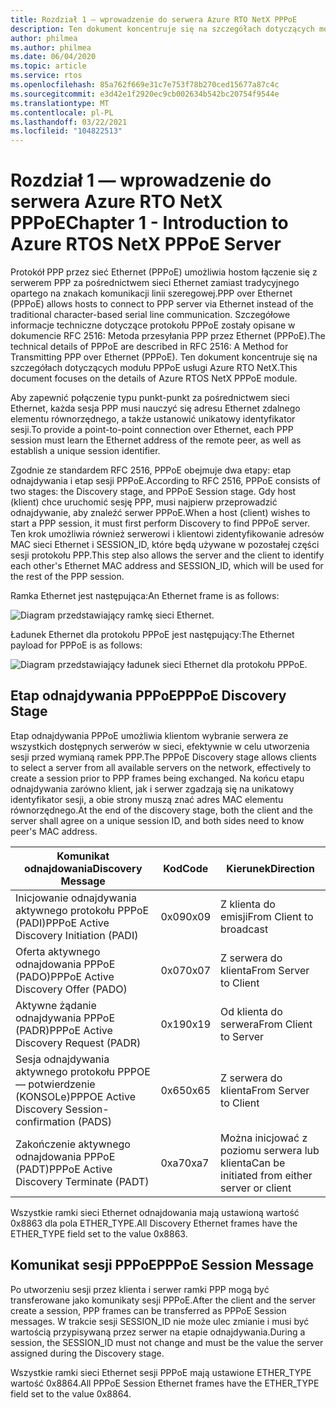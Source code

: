 ```yaml
---
title: Rozdział 1 — wprowadzenie do serwera Azure RTO NetX PPPoE
description: Ten dokument koncentruje się na szczegółach dotyczących modułu PPPoE usługi Azure RTO NetX.
author: philmea
ms.author: philmea
ms.date: 06/04/2020
ms.topic: article
ms.service: rtos
ms.openlocfilehash: 85a762f669e31c7e753f78b270ced15677a87c4c
ms.sourcegitcommit: e3d42e1f2920ec9cb002634b542bc20754f9544e
ms.translationtype: MT
ms.contentlocale: pl-PL
ms.lasthandoff: 03/22/2021
ms.locfileid: "104822513"
---
```

# <a name="chapter-1---introduction-to-azure-rtos-netx-pppoe-server"></a><span data-ttu-id="19692-103">Rozdział 1 — wprowadzenie do serwera Azure RTO NetX PPPoE</span><span class="sxs-lookup"><span data-stu-id="19692-103">Chapter 1 - Introduction to Azure RTOS NetX PPPoE Server</span></span>

<span data-ttu-id="19692-104">Protokół PPP przez sieć Ethernet (PPPoE) umożliwia hostom łączenie się z serwerem PPP za pośrednictwem sieci Ethernet zamiast tradycyjnego opartego na znakach komunikacji linii szeregowej.</span><span class="sxs-lookup"><span data-stu-id="19692-104">PPP over Ethernet (PPPoE) allows hosts to connect to PPP server via Ethernet instead of the traditional character-based serial line communication.</span></span> <span data-ttu-id="19692-105">Szczegółowe informacje techniczne dotyczące protokołu PPPoE zostały opisane w dokumencie RFC 2516: Metoda przesyłania PPP przez Ethernet (PPPoE).</span><span class="sxs-lookup"><span data-stu-id="19692-105">The technical details of PPPoE are described in RFC 2516: A Method for Transmitting PPP over Ethernet (PPPoE).</span></span> <span data-ttu-id="19692-106">Ten dokument koncentruje się na szczegółach dotyczących modułu PPPoE usługi Azure RTO NetX.</span><span class="sxs-lookup"><span data-stu-id="19692-106">This document focuses on the details of Azure RTOS NetX PPPoE module.</span></span>

<span data-ttu-id="19692-107">Aby zapewnić połączenie typu punkt-punkt za pośrednictwem sieci Ethernet, każda sesja PPP musi nauczyć się adresu Ethernet zdalnego elementu równorzędnego, a także ustanowić unikatowy identyfikator sesji.</span><span class="sxs-lookup"><span data-stu-id="19692-107">To provide a point-to-point connection over Ethernet, each PPP session must learn the Ethernet address of the remote peer, as well as establish a unique session identifier.</span></span>

<span data-ttu-id="19692-108">Zgodnie ze standardem RFC 2516, PPPoE obejmuje dwa etapy: etap odnajdywania i etap sesji PPPoE.</span><span class="sxs-lookup"><span data-stu-id="19692-108">According to RFC 2516, PPPoE consists of two stages: the Discovery stage, and PPPoE Session stage.</span></span> <span data-ttu-id="19692-109">Gdy host (klient) chce uruchomić sesję PPP, musi najpierw przeprowadzić odnajdywanie, aby znaleźć serwer PPPoE.</span><span class="sxs-lookup"><span data-stu-id="19692-109">When a host (client) wishes to start a PPP session, it must first perform Discovery to find PPPoE server.</span></span> <span data-ttu-id="19692-110">Ten krok umożliwia również serwerowi i klientowi zidentyfikowanie adresów MAC sieci Ethernet i SESSION_ID, które będą używane w pozostałej części sesji protokołu PPP.</span><span class="sxs-lookup"><span data-stu-id="19692-110">This step also allows the server and the client to identify each other's Ethernet MAC address and SESSION_ID, which will be used for the rest of the PPP session.</span></span>

<span data-ttu-id="19692-111">Ramka Ethernet jest następująca:</span><span class="sxs-lookup"><span data-stu-id="19692-111">An Ethernet frame is as follows:</span></span>

![Diagram przedstawiający ramkę sieci Ethernet.](media/netx-pppoe-server-01.png)

<span data-ttu-id="19692-113">Ładunek Ethernet dla protokołu PPPoE jest następujący:</span><span class="sxs-lookup"><span data-stu-id="19692-113">The Ethernet payload for PPPoE is as follows:</span></span>

![Diagram przedstawiający ładunek sieci Ethernet dla protokołu PPPoE.](media/netx-pppoe-server-02.png)

## <a name="pppoe-discovery-stage"></a><span data-ttu-id="19692-115">Etap odnajdywania PPPoE</span><span class="sxs-lookup"><span data-stu-id="19692-115">PPPoE Discovery Stage</span></span>

<span data-ttu-id="19692-116">Etap odnajdywania PPPoE umożliwia klientom wybranie serwera ze wszystkich dostępnych serwerów w sieci, efektywnie w celu utworzenia sesji przed wymianą ramek PPP.</span><span class="sxs-lookup"><span data-stu-id="19692-116">The PPPoE Discovery stage allows clients to select a server from all available servers on the network, effectively to create a session prior to PPP frames being exchanged.</span></span> <span data-ttu-id="19692-117">Na końcu etapu odnajdywania zarówno klient, jak i serwer zgadzają się na unikatowy identyfikator sesji, a obie strony muszą znać adres MAC elementu równorzędnego.</span><span class="sxs-lookup"><span data-stu-id="19692-117">At the end of the discovery stage, both the client and the server shall agree on a unique session ID, and both sides need to know peer's MAC address.</span></span>

| <span data-ttu-id="19692-118">Komunikat odnajdowania</span><span class="sxs-lookup"><span data-stu-id="19692-118">Discovery Message</span></span>                                  | <span data-ttu-id="19692-119">Kod</span><span class="sxs-lookup"><span data-stu-id="19692-119">Code</span></span> | <span data-ttu-id="19692-120">Kierunek</span><span class="sxs-lookup"><span data-stu-id="19692-120">Direction</span></span>                                     |
| -------------------------------------------------- | ---- | --------------------------------------------- |
| <span data-ttu-id="19692-121">Inicjowanie odnajdywania aktywnego protokołu PPPoE (PADI)</span><span class="sxs-lookup"><span data-stu-id="19692-121">PPPoE Active Discovery Initiation (PADI)</span></span>           | <span data-ttu-id="19692-122">0x09</span><span class="sxs-lookup"><span data-stu-id="19692-122">0x09</span></span> | <span data-ttu-id="19692-123">Z klienta do emisji</span><span class="sxs-lookup"><span data-stu-id="19692-123">From Client to broadcast</span></span>                      |
| <span data-ttu-id="19692-124">Oferta aktywnego odnajdowania PPPoE (PADO)</span><span class="sxs-lookup"><span data-stu-id="19692-124">PPPoE Active Discovery Offer (PADO)</span></span>                | <span data-ttu-id="19692-125">0x07</span><span class="sxs-lookup"><span data-stu-id="19692-125">0x07</span></span> | <span data-ttu-id="19692-126">Z serwera do klienta</span><span class="sxs-lookup"><span data-stu-id="19692-126">From Server to Client</span></span>                         |
| <span data-ttu-id="19692-127">Aktywne żądanie odnajdywania PPPoE (PADR)</span><span class="sxs-lookup"><span data-stu-id="19692-127">PPPoE Active Discovery Request (PADR)</span></span>              | <span data-ttu-id="19692-128">0x19</span><span class="sxs-lookup"><span data-stu-id="19692-128">0x19</span></span> | <span data-ttu-id="19692-129">Od klienta do serwera</span><span class="sxs-lookup"><span data-stu-id="19692-129">From Client to Server</span></span>                         |
| <span data-ttu-id="19692-130">Sesja odnajdywania aktywnego protokołu PPPOE — potwierdzenie (KONSOLe)</span><span class="sxs-lookup"><span data-stu-id="19692-130">PPPOE Active Discovery Session-confirmation (PADS)</span></span> | <span data-ttu-id="19692-131">0x65</span><span class="sxs-lookup"><span data-stu-id="19692-131">0x65</span></span> | <span data-ttu-id="19692-132">Z serwera do klienta</span><span class="sxs-lookup"><span data-stu-id="19692-132">From Server to Client</span></span>                         |
| <span data-ttu-id="19692-133">Zakończenie aktywnego odnajdowania PPPoE (PADT)</span><span class="sxs-lookup"><span data-stu-id="19692-133">PPPoE Active Discovery Terminate (PADT)</span></span>            | <span data-ttu-id="19692-134">0xa7</span><span class="sxs-lookup"><span data-stu-id="19692-134">0xa7</span></span> | <span data-ttu-id="19692-135">Można inicjować z poziomu serwera lub klienta</span><span class="sxs-lookup"><span data-stu-id="19692-135">Can be initiated from either server or client</span></span> |

<span data-ttu-id="19692-136">Wszystkie ramki sieci Ethernet odnajdowania mają ustawioną wartość 0x8863 dla pola ETHER_TYPE.</span><span class="sxs-lookup"><span data-stu-id="19692-136">All Discovery Ethernet frames have the ETHER_TYPE field set to the value 0x8863.</span></span>

## <a name="pppoe-session-message"></a><span data-ttu-id="19692-137">Komunikat sesji PPPoE</span><span class="sxs-lookup"><span data-stu-id="19692-137">PPPoE Session Message</span></span>

<span data-ttu-id="19692-138">Po utworzeniu sesji przez klienta i serwer ramki PPP mogą być transferowane jako komunikaty sesji PPPoE.</span><span class="sxs-lookup"><span data-stu-id="19692-138">After the client and the server create a session, PPP frames can be transferred as PPPoE Session messages.</span></span> <span data-ttu-id="19692-139">W trakcie sesji SESSION_ID nie może ulec zmianie i musi być wartością przypisywaną przez serwer na etapie odnajdywania.</span><span class="sxs-lookup"><span data-stu-id="19692-139">During a session, the SESSION_ID must not change and must be the value the server assigned during the Discovery stage.</span></span>

<span data-ttu-id="19692-140">Wszystkie ramki sieci Ethernet sesji PPPoE mają ustawione ETHER_TYPE wartość 0x8864.</span><span class="sxs-lookup"><span data-stu-id="19692-140">All PPPoE Session Ethernet frames have the ETHER_TYPE field set to the value 0x8864.</span></span>